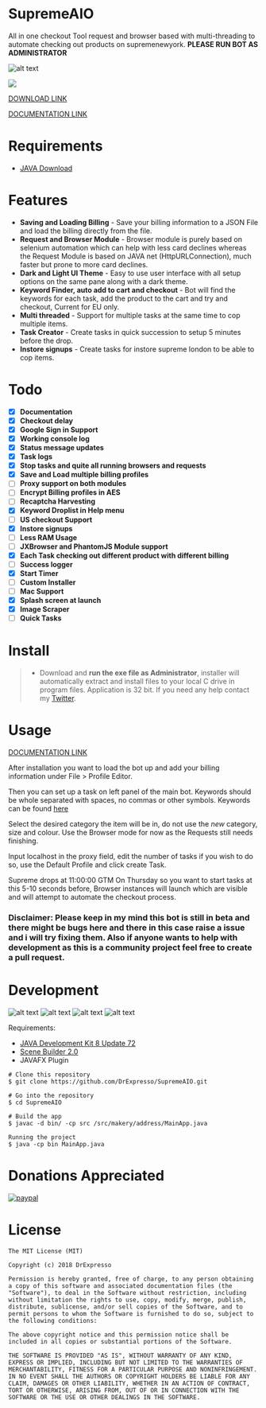 # SupremeAIO
All in one checkout Tool request and browser based with multi-threading to automate checking out products on supremenewyork. **PLEASE RUN BOT AS ADMINISTRATOR**

![alt text](https://github.com/DrExpresso/SupremeAIO/blob/master/template.PNG)

<img src="https://raw.githubusercontent.com/DrExpresso/SupremeAIO/master/supremebot.gif?raw=true" width="auto" height="auto" />



[DOWNLOAD LINK](https://github.com/DrExpresso/SupremeAIO/releases)

[DOCUMENTATION LINK](https://drive.google.com/file/d/15v1hTzGvnKBL-A-k81Tk3EI5DmECQIs0/view?usp=sharing)


# Requirements
 - [JAVA Download](https://java.com/download)
 
# Features
- **Saving and Loading Billing** - Save your billing information to a JSON File and load the billing directly from the file.
- **Request and Browser Module** - Browser module is purely based on selenium automation which can help with less card declines whereas the Request Module is based on JAVA net (HttpURLConnection), much faster but prone to more card declines.
- **Dark and Light UI Theme** - Easy to use user interface with all setup options on the same pane along with a dark theme. 
- **Keyword Finder, auto add to cart and checkout** - Bot will find the keywords for each task, add the product to the cart and try and checkout, Current for EU only. 
- **Multi threaded** - Support for multiple tasks at the same time to cop multiple items. 
- **Task Creator** - Create tasks in quick succession to setup 5 minutes before the drop.
- **Instore signups** - Create tasks for instore supreme london to be able to cop items.

# Todo
- [x] **Documentation**
- [x] **Checkout delay**
- [x] **Google Sign in Support**
- [x] **Working console log**
- [x] **Status message updates**
- [x] **Task logs**
- [x] **Stop tasks and quite all running browsers and requests**
- [x] **Save and Load multiple billing profiles**
- [ ] **Proxy support on both modules**
- [ ] **Encrypt Billing profiles in AES**
- [ ] **Recaptcha Harvesting**
- [x] **Keyword Droplist in Help menu**
- [ ] **US checkout Support**
- [x] **Instore signups**
- [ ] **Less RAM Usage**
- [ ] **JXBrowser and PhantomJS Module support**
- [x] **Each Task checking out different product with different billing**
- [ ] **Success logger**
- [x] **Start Timer**
- [ ] **Custom Installer**
- [ ] **Mac Support**
- [x] **Splash screen at launch**
- [x] **Image Scraper**
- [ ] **Quick Tasks**

# Install
> - Download and **run the exe file as Administrator**, installer will automatically extract and install files to your local C drive in program files. Application is 32 bit. If you need any help contact my [Twitter](https://twitter.com/DrExpresso).

# Usage
[DOCUMENTATION LINK](https://drive.google.com/file/d/15v1hTzGvnKBL-A-k81Tk3EI5DmECQIs0/view?usp=sharing)

After installation you want to load the bot up and add your billing information under File > Profile Editor. 

Then you can set up a task on  left panel of the main bot. Keywords should be whole separated with spaces, no commas or 
other symbols. Keywords can be found [here](https://supremecommunity.com)

Select the desired category the item will be in, do not use the *new* category, size and colour. Use the Browser mode for now
as the Requests still needs finishing.

Input localhost in the proxy field, edit the number of tasks if you wish to do so, use the Default Profile and click create Task. 

Supreme drops at 11:00:00 GTM On Thursday so you want to start tasks at this 5-10 seconds before, Browser instances will launch
which are visible and will attempt to automate the checkout process.

### Disclaimer: Please keep in my mind this bot is still in beta and there might be bugs here and there in this case raise a issue and i will try fixing them. Also if anyone wants to help with development as this is a community project feel free to create a pull request.

# Development
![alt text](https://camo.githubusercontent.com/67530390b2eb4e3c74ff959538fb395b766d50fc/68747470733a2f2f696d672e736869656c64732e696f2f62616467652f4a4156412d312e382532422d627269676874677265656e2e737667)
![alt text](https://camo.githubusercontent.com/2c5a56324be11da9e23553f610c3d22d131d3ec2/68747470733a2f2f696d672e736869656c64732e696f2f62616467652f6d6176656e2d332e302532422d627269676874677265656e2e737667)
![alt text](https://img.shields.io/badge/e(fx)clipse-3.0%2B-brightgreen.svg)
![alt text](https://img.shields.io/badge/JDK-8u72%2B-brightgreen.svg)

Requirements:
- [JAVA Development Kit 8 Update 72](http://www.oracle.com/technetwork/java/javase/downloads/java-archive-javase8-2177648.html)
- [Scene Builder 2.0](https://gluonhq.com/products/scene-builder/)
- JAVAFX Plugin

```
# Clone this repository
$ git clone https://github.com/DrExpresso/SupremeAIO.git

# Go into the repository
$ cd SupremeAIO 

# Build the app
$ javac -d bin/ -cp src /src/makery/address/MainApp.java

Running the project
$ java -cp bin MainApp.java
```

# Donations Appreciated
<a href="https://www.paypal.com/cgi-bin/webscr?cmd=_s-xclick&hosted_button_id=2BVMD39ZCYJ4W" rel="nofollow"><img src="https://camo.githubusercontent.com/f896f7d176663a1559376bb56aac4bdbbbe85ed1/68747470733a2f2f7777772e70617970616c6f626a656374732e636f6d2f656e5f55532f692f62746e2f62746e5f646f6e61746543435f4c472e676966" alt="paypal" data-canonical-src="https://www.paypalobjects.com/en_US/i/btn/btn_donateCC_LG.gif" style="max-width:100%;"></a>

# License
```
The MIT License (MIT)

Copyright (c) 2018 DrExpresso

Permission is hereby granted, free of charge, to any person obtaining a copy of this software and associated documentation files (the "Software"), to deal in the Software without restriction, including without limitation the rights to use, copy, modify, merge, publish, distribute, sublicense, and/or sell copies of the Software, and to permit persons to whom the Software is furnished to do so, subject to the following conditions:

The above copyright notice and this permission notice shall be included in all copies or substantial portions of the Software.

THE SOFTWARE IS PROVIDED "AS IS", WITHOUT WARRANTY OF ANY KIND, EXPRESS OR IMPLIED, INCLUDING BUT NOT LIMITED TO THE WARRANTIES OF MERCHANTABILITY, FITNESS FOR A PARTICULAR PURPOSE AND NONINFRINGEMENT. IN NO EVENT SHALL THE AUTHORS OR COPYRIGHT HOLDERS BE LIABLE FOR ANY CLAIM, DAMAGES OR OTHER LIABILITY, WHETHER IN AN ACTION OF CONTRACT, TORT OR OTHERWISE, ARISING FROM, OUT OF OR IN CONNECTION WITH THE SOFTWARE OR THE USE OR OTHER DEALINGS IN THE SOFTWARE.
```

